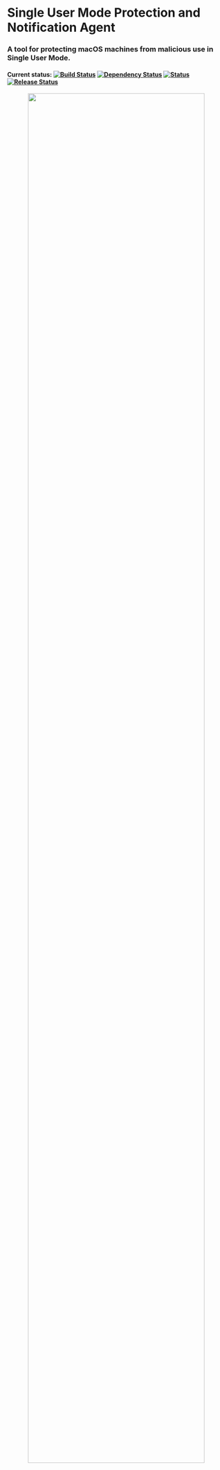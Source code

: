 # Single User Mode Protection and Notification Agent
### A tool for protecting macOS machines from malicious use in Single User Mode.
#### Current status: [![Build Status](https://img.shields.io/badge/Build-Failing-red.svg)](https://travis-ci.org/ipat8/Single-User-Mode-Protection-Agent) [![Dependency Status](https://img.shields.io/badge/Dependencies-Unresolved-red.svg)](https://github.com/ipat8/Single-User-Mode-Protection-Agent) [![Status](https://img.shields.io/badge/Status-Untested-red.svg)](https://github.com/ipat8/Single-User-Mode-Protection-Agent) [![Release Status](https://img.shields.io/badge/Release-B1%20--%20RC1-blue.svg)](https://github.com/ipat8/Single-User-Mode-Protection-Agent)

<p align="center">
<img src="http://i.imgur.com/BepXsVt.jpg" width="90%"></img>
</p>
